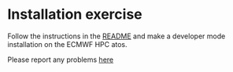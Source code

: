 # Installation exercise 

Follow the instructions in the [README](ihttps://github.com/destination-earth-digital-twins/Deode-Prototype) and make a developer mode installation on the ECMWF HPC atos.

Please report any problems [here](https://github.com/destination-earth-digital-twins/DE330_Training_2024/issues)

